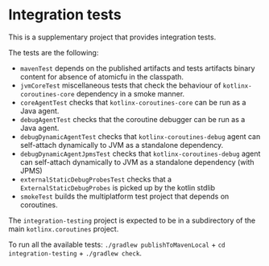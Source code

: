 # Integration tests

This is a supplementary project that provides integration tests.

The tests are the following:
* `mavenTest` depends on the published artifacts and tests artifacts binary content for absence of atomicfu in the classpath.
* `jvmCoreTest` miscellaneous tests that check the behaviour of `kotlinx-coroutines-core` dependency in a smoke manner.
* `coreAgentTest` checks that `kotlinx-coroutines-core` can be run as a Java agent.
* `debugAgentTest` checks that the coroutine debugger can be run as a Java agent.
* `debugDynamicAgentTest` checks that `kotlinx-coroutines-debug` agent can self-attach dynamically to JVM as a standalone dependency.
* `debugDynamicAgentJpmsTest` checks that `kotlinx-coroutines-debug` agent can self-attach dynamically to JVM as a standalone dependency  (with JPMS)
* `externalStaticDebugProbesTest` checks that a `ExternalStaticDebugProbes` is picked up by the kotlin stdlib
* `smokeTest` builds the multiplatform test project that depends on coroutines.

The `integration-testing` project is expected to be in a subdirectory of the main `kotlinx.coroutines` project.

To run all the available tests: `./gradlew publishToMavenLocal` + `cd integration-testing` + `./gradlew check`.
